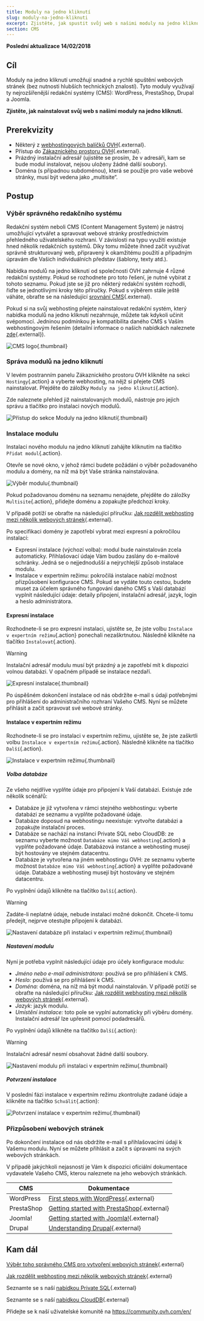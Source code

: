 ```yaml
---
title: Moduly na jedno kliknutí
slug: moduly-na-jedno-kliknuti
excerpt: Zjistěte, jak spustit svůj web s našimi moduly na jedno kliknutí
section: CMS
---
```


**Poslední aktualizace 14/02/2018**

## Cíl

Moduly na jedno kliknutí umožňují snadné a rychlé spuštění webových stránek (bez nutnosti hlubších technických znalostí). Tyto moduly využívají ty nejrozšířenější redakční systémy (CMS): WordPress, PrestaShop, Drupal a Joomla.

**Zjistěte, jak nainstalovat svůj web s našimi moduly na jedno kliknutí.**

## Prerekvizity

- Některý z [webhostingových balíčků OVH](https://www.ovh.cz/webhosting/){.external}.
- Přístup do [Zákaznického prostoru OVH](https://www.ovh.com/auth/?action=gotomanager){.external}.
- Prázdný instalační adresář (ujistěte se prosím, že v adresáři, kam se bude modul instalovat, nejsou uloženy žádné další soubory).
- Doména (s případnou subdoménou), která se použije pro vaše webové stránky, musí být vedena jako „multisite“.

## Postup

### Výběr správného redakčního systému

Redakční systém neboli CMS (Content Management System) je nástroj umožňující vytvářet a spravovat webové stránky prostřednictvím přehledného uživatelského rozhraní. V závislosti na typu využití existuje hned několik redakčních systémů. Díky tomu můžete ihned začít využívat správně strukturovaný web, připravený k okamžitému použití a případným úpravám dle Vašich individuálních představ (šablony, texty atd.).

Nabídka modulů na jedno kliknutí od společnosti OVH zahrnuje 4 různé redakční systémy. Pokud se rozhodnete pro toto řešení, je nutné vybírat z tohoto seznamu. Pokud jste se již pro některý redakční systém rozhodli, řiďte se jednotlivými kroky této příručky. Pokud s výběrem stále ještě váháte, obraťte se na následující [srovnání CMS](https://www.ovh.cz/webhosting/website/porovnani-cms/){.external}.

Pokud si na svůj webhosting přejete nainstalovat redakční systém, který nabídka modulů na jedno kliknutí nezahrnuje, můžete tak kdykoli učinit svépomocí. Jedninou podmínkou je kompatibilita daného CMS s Vaším webhostingovým řešením (detailní informace o našich nabídkách naleznete [zde](https://www.ovh.cz/webhosting/){.external}).

![CMS logo](images/CMS_logo.png){.thumbnail}


### Správa modulů na jedno kliknutí

V levém postranním panelu Zákaznického prostoru OVH klikněte na sekci `Hostingy`{.action} a vyberte webhosting, na nějž si přejete CMS nainstalovat. Přejděte do záložky `Moduly na jedno kliknutí`{.action}.

Zde naleznete přehled již nainstalovaných modulů, nástroje pro jejich správu a tlačítko pro instalaci nových modulů.

![Přístup do sekce Moduly na jedno kliknutí](images/access_to_the_1_click_modules_section.png){.thumbnail}

### Instalace modulu

Instalaci nového modulu na jedno kliknutí zahájíte kliknutím na tlačítko `Přidat modul`{.action}.

Otevře se nové okno, v jehož rámci budete požádáni o výběr požadovaného modulu a domény, na níž má být Vaše stránka nainstalována.

![Výběr modulu](images/add_a_module.png){.thumbnail}

Pokud požadovanou doménu na seznamu nenajdete, přejděte do záložky `Multisite`{.action}, přidejte doménu a zopakujte předchozí kroky.

V případě potíží se obraťte na následující příručku: [Jak rozdělit webhosting mezi několik webových stránek](https://docs.ovh.com/cz/cs/hosting/konfigurace-multisite-webhosting/){.external}.

Po specifikaci domény je zapotřebí vybrat mezi expresní a pokročilou instalací:

- Expresní instalace (výchozí volba): modul bude nainstalován zcela automaticky. Přihlašovací údaje Vám budou zaslány do e-mailové schránky. Jedná se o nejjednodušší a nejrychlejší způsob instalace modulu.
- Instalace v expertním režimu: pokročilá instalace nabízí možnost přizpůsobení konfigurace CMS. Pokud se vydáte touto cestou, budete muset za účelem správného fungování daného CMS s Vaší databází vyplnit následující údaje: detaily připojení, instalační adresář, jazyk, login a heslo administrátora.

#### Expresní instalace

Rozhodnete-li se pro expresní instalaci, ujistěte se, že jste volbu `Instalace v expertním režimu`{.action} ponechali nezaškrtnutou. Následně klikněte na tlačítko `Instalovat`{.action}.

> [!warning]
>
> Instalační adresář modulu musí být prázdný a je zapotřebí mít k dispozici volnou databázi. V opačném případě se instalace nezdaří.
> 

![Expresní instalace](images/choose_installation.png){.thumbnail}

Po úspěšném dokončení instalace od nás obdržíte e-mail s údaji potřebnými pro přihlášení do administračního rozhraní Vašeho CMS. Nyní se můžete přihlásit a začít spravovat své webové stránky.

#### Instalace v expertním režimu

Rozhodnete-li se pro instalaci v expertním režimu, ujistěte se, že jste zaškrtli volbu `Instalace v expertním režimu`{.action}. Následně klikněte na tlačítko `Další`{.action}.

![Instalace v expertním režimu](images/advanced_installation.png){.thumbnail}

##### Volba databáze

Ze všeho nejdříve vyplňte údaje pro připojení k Vaší databázi. Existuje zde několik scénářů:

- Databáze je již vytvořena v rámci stejného webhostingu: vyberte databázi ze seznamu a vyplňte požadované údaje.
- Databáze doposud na webhostingu neexistuje: vytvořte databázi a zopakujte instalační proces.
- Databáze se nachází na instanci Private SQL nebo CloudDB: ze seznamu vyberte možnost `Databáze mimo Váš webhosting`{.action} a vyplňte požadované údaje. Databázová instance a webhosting musejí být hostovány ve stejném datacentru.
- Databáze je vytvořena na jiném webhostingu OVH: ze seznamu vyberte možnost `Databáze mimo Váš webhosting`{.action} a vyplňte požadované údaje. Databáze a webhosting musejí být hostovány ve stejném datacentru.

Po vyplnění údajů klikněte na tlačítko `Další`{.action}.

> [!warning]
>
> Zadáte-li neplatné údaje, nebude instalaci možné dokončit. Chcete-li tomu předejít, nejprve otestujte připojení k databázi.
> 

![Nastavení databáze při instalaci v expertním režimu](images/advanced_installation_database.png){.thumbnail}

##### Nastavení modulu

Nyní je potřeba vyplnit následující údaje pro účely konfigurace modulu:

- *Jméno nebo e-mail administrátora:* používá se pro přihlášení k CMS.
- *Heslo:* používá se pro přihlášení k CMS.
- *Doména:* doména, na níž má být modul nainstalován.
V případě potíží se obraťte na následující příručku: [Jak rozdělit webhosting mezi několik webových stránek](https://docs.ovh.com/cz/cs/hosting/konfigurace-multisite-webhosting/){.external}.
- *Jazyk:* jazyk modulu.
- *Umístění instalace:* toto pole se vyplní automaticky při výběru domény. Instalační adresář lze upřesnit pomocí podadresářů.

Po vyplnění údajů klikněte na tlačítko `Další`{.action}:

> [!warning]
>
> Instalační adresář nesmí obsahovat žádné další soubory.
> 

![Nastavení modulu při instalaci v expertním režimu](images/advanced_installation_configuration.png){.thumbnail}

##### Potvrzení instalace

V poslední fázi instalace v expertním režimu zkontrolujte zadané údaje a klikněte na tlačítko `Schválit`{.action}:

![Potvrzení instalace v expertním režimu](images/advanced_installation_summary.png){.thumbnail}

### Přizpůsobení webových stránek

Po dokončení instalace od nás obdržíte e-mail s přihlašovacími údaji k Vašemu modulu. Nyní se můžete přihlásit a začít s úpravami na svých webových stránkách.

V případě jakýchkoli nejasností je Vám k dispozici oficiální dokumentace vydavatele Vašeho CMS, kterou naleznete na jeho webových stránkách.

|CMS|Dokumentace|
|---|---|
|WordPress|[First steps with WordPress](https://codex.wordpress.org/First_Steps_With_WordPress){.external}|
|PrestaShop|[Getting started with PrestaShop](http://doc.prestashop.com/display/PS17/Getting+Started){.external}|
|Joomla!|[Getting started with Joomla!](https://www.joomla.org/about-joomla/getting-started.html){.external}|
|Drupal|[Understanding Drupal](https://www.drupal.org/docs/7/understanding-drupal/overview){.external}|

## Kam dál

[Výběr toho správného CMS pro vytvoření webových stránek](https://www.ovh.cz/webhosting/website/porovnani-cms/){.external}

[Jak rozdělit webhosting mezi několik webových stránek](https://docs.ovh.com/cz/cs/hosting/konfigurace-multisite-webhosting/){.external}

Seznamte se s naší [nabídkou Private SQL](https://www.ovh.cz/webhosting/moznosti-sql.xml){.external}

Seznamte se s naší [nabídkou CloudDB](https://www.ovh.cz/cloud/cloud-databases/){.external}

Přidejte se k naší uživatelské komunitě na <https://community.ovh.com/en/>